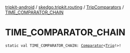 [tripkit-android](../../index.md) / [skedgo.tripkit.routing](../index.md) / [TripComparators](index.md) / [TIME_COMPARATOR_CHAIN](./-t-i-m-e_-c-o-m-p-a-r-a-t-o-r_-c-h-a-i-n.md)

# TIME_COMPARATOR_CHAIN

`static val TIME_COMPARATOR_CHAIN: `[`Comparator`](https://docs.oracle.com/javase/7/docs/api/java/util/Comparator.html)`<`[`Trip`](../-trip/index.md)`!>!`